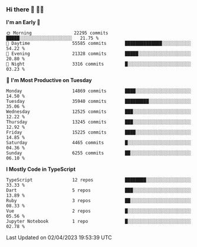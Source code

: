 ### Hi there 👋 🧑‍💻



<!--START_SECTION:waka-->
**I'm an Early 🐤** 

```text
🌞 Morning                22295 commits       █████░░░░░░░░░░░░░░░░░░░░   21.75 % 
🌆 Daytime                55585 commits       ██████████████░░░░░░░░░░░   54.22 % 
🌃 Evening                21328 commits       █████░░░░░░░░░░░░░░░░░░░░   20.80 % 
🌙 Night                  3316 commits        █░░░░░░░░░░░░░░░░░░░░░░░░   03.23 % 
```
📅 **I'm Most Productive on Tuesday** 

```text
Monday                   14869 commits       ████░░░░░░░░░░░░░░░░░░░░░   14.50 % 
Tuesday                  35940 commits       █████████░░░░░░░░░░░░░░░░   35.06 % 
Wednesday                12525 commits       ███░░░░░░░░░░░░░░░░░░░░░░   12.22 % 
Thursday                 13245 commits       ███░░░░░░░░░░░░░░░░░░░░░░   12.92 % 
Friday                   15225 commits       ████░░░░░░░░░░░░░░░░░░░░░   14.85 % 
Saturday                 4465 commits        █░░░░░░░░░░░░░░░░░░░░░░░░   04.36 % 
Sunday                   6255 commits        ██░░░░░░░░░░░░░░░░░░░░░░░   06.10 % 
```


**I Mostly Code in TypeScript** 

```text
TypeScript               12 repos            ████████░░░░░░░░░░░░░░░░░   33.33 % 
Dart                     5 repos             ███░░░░░░░░░░░░░░░░░░░░░░   13.89 % 
Ruby                     3 repos             ██░░░░░░░░░░░░░░░░░░░░░░░   08.33 % 
Vue                      2 repos             █░░░░░░░░░░░░░░░░░░░░░░░░   05.56 % 
Jupyter Notebook         1 repo              █░░░░░░░░░░░░░░░░░░░░░░░░   02.78 % 
```




 Last Updated on 02/04/2023 19:53:39 UTC
<!--END_SECTION:waka-->


